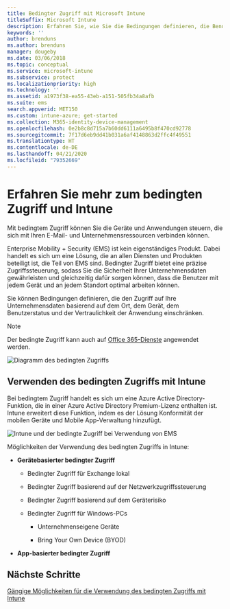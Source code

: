 ```yaml
---
title: Bedingter Zugriff mit Microsoft Intune
titleSuffix: Microsoft Intune
description: Erfahren Sie, wie Sie die Bedingungen definieren, die Benutzer, Geräte und Apps erfüllen müssen, um Zugriff auf Unternehmensressourcen in Microsoft Intune zu erhalten.
keywords: ''
author: brenduns
ms.author: brenduns
manager: dougeby
ms.date: 03/06/2018
ms.topic: conceptual
ms.service: microsoft-intune
ms.subservice: protect
ms.localizationpriority: high
ms.technology: ''
ms.assetid: a1973f38-ea55-43eb-a151-505fb34a8afb
ms.suite: ems
search.appverid: MET150
ms.custom: intune-azure; get-started
ms.collection: M365-identity-device-management
ms.openlocfilehash: 0e2b8c8d715a7b60dd6111a6495b8f470cd92778
ms.sourcegitcommit: 7f17d6eb9dd41b031a6af4148863d2ffc4f49551
ms.translationtype: HT
ms.contentlocale: de-DE
ms.lasthandoff: 04/21/2020
ms.locfileid: "79352669"
---
```

# <a name="learn-about-conditional-access-and-intune"></a>Erfahren Sie mehr zum bedingten Zugriff und Intune

Mit bedingtem Zugriff können Sie die Geräte und Anwendungen steuern, die sich mit Ihren E-Mail- und Unternehmensressourcen verbinden können. 

Enterprise Mobility + Security (EMS) ist kein eigenständiges Produkt. Dabei handelt es sich um eine Lösung, die an allen Diensten und Produkten beteiligt ist, die Teil von EMS sind. Bedingter Zugriff bietet eine präzise Zugriffssteuerung, sodass Sie die Sicherheit Ihrer Unternehmensdaten gewährleisten und gleichzeitig dafür sorgen können, dass die Benutzer mit jedem Gerät und an jedem Standort optimal arbeiten können.

Sie können Bedingungen definieren, die den Zugriff auf Ihre Unternehmensdaten basierend auf dem Ort, dem Gerät, dem Benutzerstatus und der Vertraulichkeit der Anwendung einschränken.

> [!NOTE]
> Der bedingte Zugriff kann auch auf [Office 365-Dienste](https://docs.microsoft.com/office365/enterprise/office-365-client-support-conditional-access) angewendet werden.

![Diagramm des bedingten Zugriffs](./media/conditional-access/ca-diagram-1.png)

## <a name="use-conditional-access-with-intune"></a>Verwenden des bedingten Zugriffs mit Intune

Bei bedingtem Zugriff handelt es sich um eine Azure Active Directory-Funktion, die in einer Azure Active Directory Premium-Lizenz enthalten ist. Intune erweitert diese Funktion, indem es der Lösung Konformität der mobilen Geräte und Mobile App-Verwaltung hinzufügt. 

![Intune und der bedingte Zugriff bei Verwendung von EMS](./media/conditional-access/intune-with-ca-1.png)

Möglichkeiten der Verwendung des bedingten Zugriffs in Intune:

- **Gerätebasierter bedingter Zugriff**

  - Bedingter Zugriff für Exchange lokal

  - Bedingter Zugriff basierend auf der Netzwerkzugriffssteuerung

  - Bedingter Zugriff basierend auf dem Geräterisiko

  - Bedingter Zugriff für Windows-PCs

    - Unternehmenseigene Geräte

    - Bring Your Own Device (BYOD)

- **App-basierter bedingter Zugriff**

## <a name="next-steps"></a>Nächste Schritte

[Gängige Möglichkeiten für die Verwendung des bedingten Zugriffs mit Intune](conditional-access-intune-common-ways-use.md)
